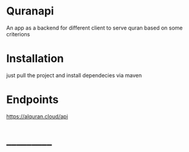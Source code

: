 # Quranapi
An app as a backend for different client to serve quran based on some criterions
# Installation
just pull the project and install dependecies via maven
# Endpoints 
https://alquran.cloud/api
# _________
